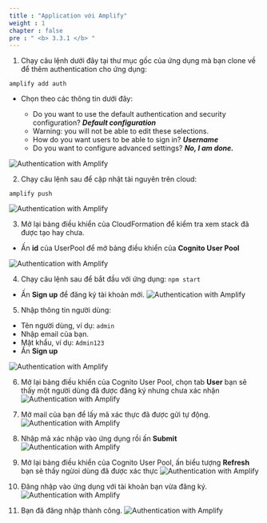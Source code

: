 ```yaml
---
title : "Application với Amplify"
weight : 1
chapter : false
pre : " <b> 3.3.1 </b> "
---
```


1. Chạy câu lệnh dưới đây tại thư mục gốc của ứng dụng mà bạn clone về để thêm authentication cho ứng dụng:

```
amplify add auth

```

+ Chọn theo các thông tin dưới đây:

    - Do you want to use the default authentication and security configuration? ***Default configuration***
    - Warning: you will not be able to edit these selections.
    - How do you want users to be able to sign in? ***Username***
    - Do you want to configure advanced settings? ***No, I am done.***

![Authentication with Amplify](/API-Gateway-Security-and-Rate-Limiting/images/3.configcognito/004-configcognito.png)

2. Chạy câu lệnh sau để cập nhật tài nguyên trên cloud:
```
amplify push

```
![Authentication with Amplify](/API-Gateway-Security-and-Rate-Limiting/images/3.configcognito/005-configcognito.png)

3. Mở lại bảng điều khiển của CloudFormation để kiểm tra xem stack đã được tạo hay chưa.
 + Ấn **id** của UserPool để mở bảng điều khiển của **Cognito User Pool**

![Authentication with Amplify](/API-Gateway-Security-and-Rate-Limiting/images/3.configcognito/006-configcognito.png)

4. Chạy câu lệnh sau để bắt đầu với ứng dụng: `npm start`
 + Ấn **Sign up** để đăng ký tài khoản mới.
![Authentication with Amplify](/API-Gateway-Security-and-Rate-Limiting/images/3.configcognito/007-configcognito.png)

5. Nhập thông tin người dùng:
 + Tên người dùng, ví dụ: `admin`
 + Nhập email của bạn.
 + Mật khẩu, ví dụ: `Admin123`
 + Ấn **Sign up**

![Authentication with Amplify](/API-Gateway-Security-and-Rate-Limiting/images/3.configcognito/008-configcognito.png)

6. Mở lại bảng điều khiển của Cognito User Pool, chọn tab **User** bạn sẽ thấy một người dùng đã được đăng ký nhưng chưa xác nhận
![Authentication with Amplify](/API-Gateway-Security-and-Rate-Limiting/images/3.configcognito/009-configcognito.png)

7. Mở mail của bạn để lấy mã xác thực đã được gửi tự động.
![Authentication with Amplify](/API-Gateway-Security-and-Rate-Limiting/images/3.configcognito/010-configcognito.png)

8. Nhập mã xác nhập vào ứng dụng rồi ấn **Submit**
![Authentication with Amplify](/API-Gateway-Security-and-Rate-Limiting/images/3.configcognito/011-configcognito.png)

9. Mở lại bảng điều khiển của Cognito User Pool, ấn biểu tượng **Refresh** bạn sẽ thấy ngừoi dùng đã được xác thực
![Authentication with Amplify](/API-Gateway-Security-and-Rate-Limiting/images/3.configcognito/012-configcognito.png)

10. Đăng nhập vào ứng dụng với tài khoản bạn vừa đăng ký.
![Authentication with Amplify](/API-Gateway-Security-and-Rate-Limiting/images/3.configcognito/013-configcognito.png)

11. Bạn đã đăng nhập thành công.
![Authentication with Amplify](/API-Gateway-Security-and-Rate-Limiting/images/3.configcognito/014-configcognito.png)